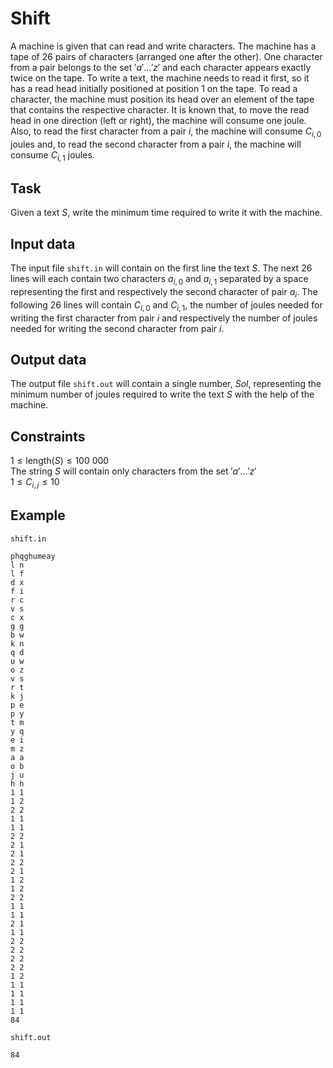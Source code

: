 # Shift

A machine is given that can read and write characters. The machine has a tape of 26 pairs of characters (arranged one after the other). One character from a pair belongs to the set $'a'\ldots'z'$ and each character appears exactly twice on the tape. To write a text, the machine needs to read it first, so it has a read head initially positioned at position $1$ on the tape. To read a character, the machine must position its head over an element of the tape that contains the respective character. It is known that, to move the read head in one direction (left or right), the machine will consume one joule. Also, to read the first character from a pair $i$, the machine will consume $C_{i,0}$ joules and, to read the second character from a pair $i$, the machine will consume $C_{i,1}$ joules.

## Task

Given a text $S$, write the minimum time required to write it with the machine.

## Input data

The input file `shift.in` will contain on the first line the text $S$. The next $26$ lines will each contain two characters $a_{i,0}$ and $a_{i,1}$ separated by a space representing the first and respectively the second character of pair $a_i$. The following $26$ lines will contain $C_{i,0}$ and $C_{i,1}$, the number of joules needed for writing the first character from pair $i$ and respectively the number of joules needed for writing the second character from pair $i$.

## Output data

The output file `shift.out` will contain a single number, $Sol$, representing the minimum number of joules required to write the text $S$ with the help of the machine.

## Constraints

$1 \leq \text{length}(S) \leq 100\ 000$  
The string $S$ will contain only characters from the set $'a'\ldots'z'$  
$1 \leq C_{i,j} \leq 10$  

## Example

`shift.in` 
```
phqghumeay 
l n 
l f 
d x 
f i 
r c 
v s 
c x 
g g 
b w 
k n 
q d 
u w 
o z 
v s 
r t 
k j 
p e 
p y 
t m 
y q 
e i 
m z 
a a 
o b 
j u 
h h 
1 1 
1 2 
2 2 
1 1 
1 1 
2 2 
2 1 
2 1 
2 2 
2 1 
1 2 
1 2 
2 2 
1 1 
1 1 
2 1 
1 1 
2 2 
2 2 
2 2 
2 2 
1 2 
1 1 
1 1 
1 1 
1 1 
84
```

`shift.out` 
```
84
```